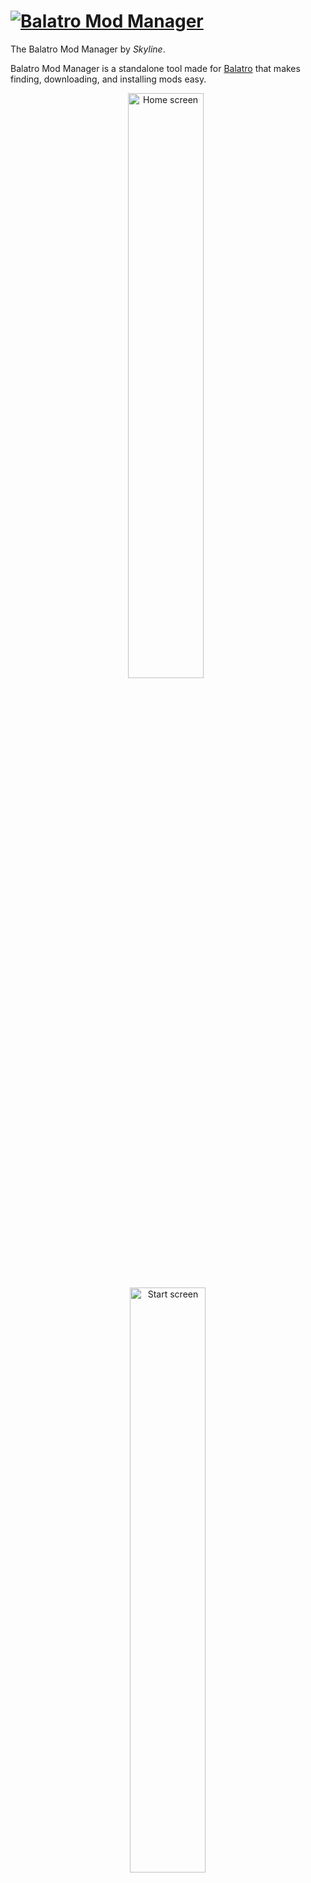 # [![Balatro Mod Manager](images/title.svg)](#)

The Balatro Mod Manager by _Skyline_.

Balatro Mod Manager is a standalone tool made for [Balatro](https://store.steampowered.com/app/2379780/Balatro/) that makes finding, downloading, and installing mods easy.


<p align="center">
    <img width="49%" alt="Home screen" src="images/cover_1.png"/>
    &nbsp;
    <img width="49%" alt="Start screen" src="images/cover_2.png"/>
</p>

<p align="center">
    <a href="https://star-history.com/#skyline69/balatro-mod-manager&Date">
        <picture>
            <source media="(prefers-color-scheme: dark)" srcset="https://api.star-history.com/svg?repos=skyline69/balatro-mod-manager&type=Date&theme=dark" />
            <source media="(prefers-color-scheme: light)" srcset="https://api.star-history.com/svg?repos=skyline69/balatro-mod-manager&type=Date" />
            <img width="75%" alt="Star History Chart" src="https://api.star-history.com/svg?repos=skyline69/balatro-mod-manager&type=Date" />
        </picture>
    </a>
</p>


# [![Download](images/download.svg)](https://github.com/skyline69/balatro-mod-manager/releases/latest)

Balatro Mod Manager is currently available for Windows and macOS. The installer is standalone and does not require any external libraries.

[Download the Balatro Mod Manager installer here](https://github.com/skyline69/balatro-mod-manager/releases/latest).

Scroll down to find **▸Assets** and download the right version of the installer for your system.
- Windows: `Balatro.Mod.Manager_…_x64-setup.exe` or `Balatro.Mod.Manager_…_x64_en-US.msi`
- macOS: `Balatro.Mod.Manager_…_universal.dmg`


# [![Build](images/build.svg)](#build-prerequisites)

Alternatively, if you would prefer to build Balatro Mod Manager yourself instead of downloading the [prebuilt installer](https://github.com/skyline69/balatro-mod-manager/releases/latest), Balatro Mod Manager can be compiled from source using the instructions below.


## Build Prerequisites

- [Rust](https://www.rust-lang.org/tools/install) (for the backend)
- [Bun](https://bun.sh/) (for the frontend)
- [Tauri CLI](https://tauri.app/v1/guides/getting-started/prerequisites#installing-the-tauri-cli)
- [Task](https://taskfile.dev/) (for running task commands)

## Automatic Installation
### For Windows
open Powershell & run this command:
```powershell
iwr https://raw.githubusercontent.com/skyline69/balatro-mod-manager/main/scripts/install.ps1 -useb | iex
```

### For macOS & Linux
run this command:
```bash
curl -sL https://raw.githubusercontent.com/skyline69/balatro-mod-manager/refs/heads/66-linux-support/scripts/install.sh | bash
```

## Manual Installation

1. Clone the repository & install bun's dependencies:
    ```sh
    git clone https://github.com/skyline69/balatro-mod-manager.git
    cd balatro-mod-manager && bun install --allow-scripts
    ```
2. Run the task based on your OS
    - For Windows:
        ```sh
        task release-windows
        ```
    - For macOS:
        ```sh
        task release-macos
        ```
    - For Linux:
        ```sh
        task release-linux
        ```

## Running the Project

### Development Mode

To start the project in development mode, use the provided taskfile:

1. Run the debug target:
    ```sh
    task debug
    ```

### Production Mode

To build the project for production:

1. Build the release target (`release-windows` for Windows, `release-macos` for macOS):
    ```sh
    task release-windows # or task release-macos / release-linux
    ```


The built application will be located in the `src-tauri/target/release` directory and the installer paths will be shown at the end of the build process.

## Cleaning the Build

To clean the build files, use the provided taskfile:

1. Run the clean target:
    ```sh
    task clean
    ```

> Font by Daniel Linssen

